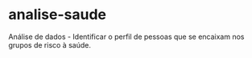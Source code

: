 # analise-saude
Análise de dados - Identificar o perfil de pessoas que se encaixam nos grupos de risco à saúde.
